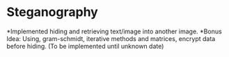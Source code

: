 # Steganography
*Implemented hiding and retrieving text/image into another image. 
*Bonus Idea: Using, gram-schmidt, iterative methods and matrices, encrypt data before hiding. (To be implemented until unknown date)
